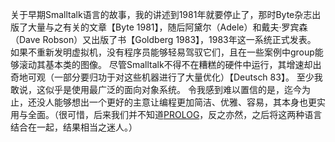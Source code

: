 关于早期Smalltalk语言的故事，我的讲述到1981年就要停止了，那时Byte杂志出版了大量与之有关的文章【Byte 1981】，随后阿黛尔（Adele）和戴夫·罗宾森（Dave Robson）又出版了书【Goldberg 1983】，1983年这一系统正式发表。
如果不重新发明虚拟机，没有程序员能够轻易驾驭它们，且在一些案例中group能够滚动其基本类的图像。
尽管Smalltalk不得不在糟糕的硬件中运行，其增速却出奇地可观（一部分要归功于对这些机器进行了大量优化）【Deutsch 83】。
至少我敢说，这似乎是使用最广泛的面向对象系统。
令我感到难以置信的是，迄今为止，还没人能够想出一个更好的主意让编程更加简洁、优雅、容易，其本身也更实用与全面。（很可惜，后来我们并不知道[PROLOG](http://baike.baidu.com/item/Prolog)，反之亦然，之后将这两种语言结合在一起，结果相当之迷人。）

